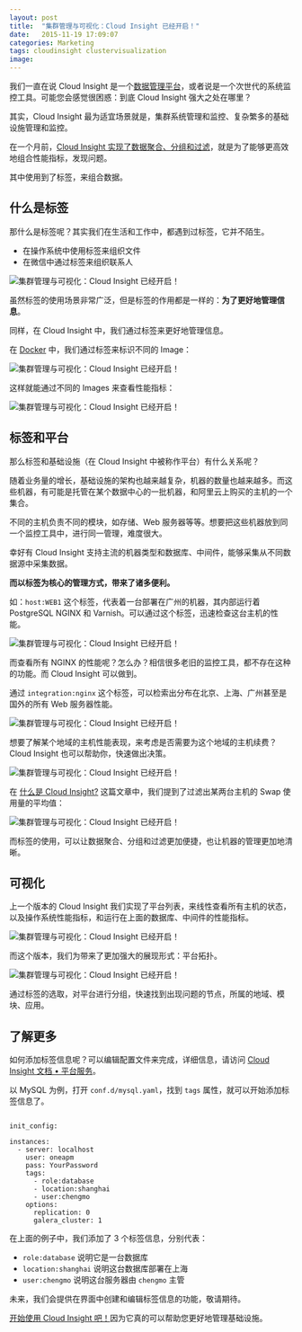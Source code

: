 ```yaml
---
layout: post
title:  "集群管理与可视化：Cloud Insight 已经开启！"
date:   2015-11-19 17:09:07
categories: Marketing
tags: cloudinsight clustervisualization
image:
---
```


我们一直在说 Cloud Insight 是一个[数据管理平台](http://www.oneapm.com/ci/feature.html)，或者说是一个次世代的系统监控工具。可能您会感觉很困惑：到底 Cloud Insight 强大之处在哪里？

其实，Cloud Insight 最为适宜场景就是，集群系统管理和监控、复杂繁多的基础设施管理和监控。

在一个月前，[Cloud Insight 实现了数据聚合、分组和过滤](http://news.oneapm.com/query-metric/)，就是为了能够更高效地组合性能指标，发现问题。

其中使用到了标签，来组合数据。

## 什么是标签

那什么是标签呢？其实我们在生活和工作中，都遇到过标签，它并不陌生。

* 在操作系统中使用标签来组织文件
* 在微信中通过标签来组织联系人

![集群管理与可视化：Cloud Insight 已经开启！](http://news.oneapm.com/content/images/2015/11/tags.png)

虽然标签的使用场景非常广泛，但是标签的作用都是一样的：**为了更好地管理信息**。

同样，在 Cloud Insight 中，我们通过标签来更好地管理信息。

在 [Docker](http://news.oneapm.com/tag/docker/) 中，我们通过标签来标识不同的 Image：

![集群管理与可视化：Cloud Insight 已经开启！](http://news.oneapm.com/content/images/2015/11/docker_tag-1.png)

这样就能通过不同的 Images 来查看性能指标：

![集群管理与可视化：Cloud Insight 已经开启！](http://news.oneapm.com/content/images/2015/11/group-1.png)

## 标签和平台

那么标签和基础设施（在 Cloud Insight 中被称作平台）有什么关系呢？

随着业务量的增长，基础设施的架构也越来越复杂，机器的数量也越来越多。而这些机器，有可能是托管在某个数据中心的一批机器，和阿里云上购买的主机的一个集合。

不同的主机负责不同的模块，如存储、Web 服务器等等。想要把这些机器放到同一个监控工具中，进行同一管理，难度很大。

幸好有 Cloud Insight 支持主流的机器类型和数据库、中间件，能够采集从不同数据源中采集数据。

**而以标签为核心的管理方式，带来了诸多便利。**

如：`host:WEB1` 这个标签，代表着一台部署在广州的机器，其内部运行着 PostgreSQL NGINX 和 Varnish。可以通过这个标签，迅速检查这台主机的性能。

![集群管理与可视化：Cloud Insight 已经开启！](http://news.oneapm.com/content/images/2015/11/page_1.png)

而查看所有 NGINX 的性能呢？怎么办？相信很多老旧的监控工具，都不存在这种的功能。而 Cloud Insight 可以做到。

通过 `integration:nginx` 这个标签，可以检索出分布在北京、上海、广州甚至是国外的所有 Web 服务器性能。

![集群管理与可视化：Cloud Insight 已经开启！](http://news.oneapm.com/content/images/2015/11/page_2.png)

想要了解某个地域的主机性能表现，来考虑是否需要为这个地域的主机续费？Cloud Insight 也可以帮助你，快速做出决策。

![集群管理与可视化：Cloud Insight 已经开启！](http://news.oneapm.com/content/images/2015/11/page_3.png)

在 [什么是 Cloud Insight?](http://news.oneapm.com/what-is-cloud-insight/) 这篇文章中，我们提到了过滤出某两台主机的 Swap 使用量的平均值：

![集群管理与可视化：Cloud Insight 已经开启！](http://news.oneapm.com/content/images/2015/11/fillter.png)

而标签的使用，可以让数据聚合、分组和过滤更加便捷，也让机器的管理更加地清晰。

## 可视化

上一个版本的 Cloud Insight 我们实现了平台列表，来线性查看所有主机的状态，以及操作系统性能指标，和运行在上面的数据库、中间件的性能指标。

![集群管理与可视化：Cloud Insight 已经开启！](http://news.oneapm.com/content/images/2015/11/hosts.png)

而这个版本，我们为带来了更加强大的展现形式：平台拓扑。

![集群管理与可视化：Cloud Insight 已经开启！](http://news.oneapm.com/content/images/2015/11/hostmap.gif)

通过标签的选取，对平台进行分组，快速找到出现问题的节点，所属的地域、模块、应用。

## 了解更多

如何添加标签信息呢？可以编辑配置文件来完成，详细信息，请访问 [Cloud Insight 文档 • 平台服务](http://www.oneapm.com/docs/ci/services/index.html)。

以 MySQL 为例，打开 `conf.d/mysql.yaml`，找到 `tags` 属性，就可以开始添加标签信息了。

<pre><code>
init_config:

instances:
  - server: localhost
    user: oneapm
    pass: YourPassword
    tags:
      - role:database
      - location:shanghai
      - user:chengmo
    options:
      replication: 0
      galera_cluster: 1
</code></pre>

在上面的例子中，我们添加了 3 个标签信息，分别代表：

* `role:database` 说明它是一台数据库
* `location:shanghai` 说明这台数据库部署在上海
* `user:chengmo` 说明这台服务器由 `chengmo` 主管

未来，我们会提供在界面中创建和编辑标签信息的功能，敬请期待。

[开始使用 Cloud Insight 吧！](http://www.oneapm.com/ci/feature.html)因为它真的可以帮助您更好地管理基础设施。
